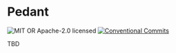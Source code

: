 # Pedant
![MIT OR Apache-2.0 licensed][license-badge]
[![Conventional Commits][conventional-commits-badge]][conventional-commits-url]

[license-badge]: https://img.shields.io/badge/license-MIT_OR_Apache--2.0-blue.svg
[conventional-commits-badge]: https://img.shields.io/badge/Conventional%20Commits-1.0.0-%23FE5196?logo=conventionalcommits&logoColor=white
[conventional-commits-url]: https://conventionalcommits.org

TBD